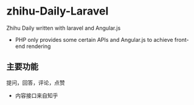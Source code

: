# zhihu-Daily-Laravel
Zhihu Daily written with laravel and Angular.js

- PHP only provides some certain APIs and Angular.js to achieve front-end rendering

## 主要功能

提问，回答，评论，点赞

- 内容接口来自知乎